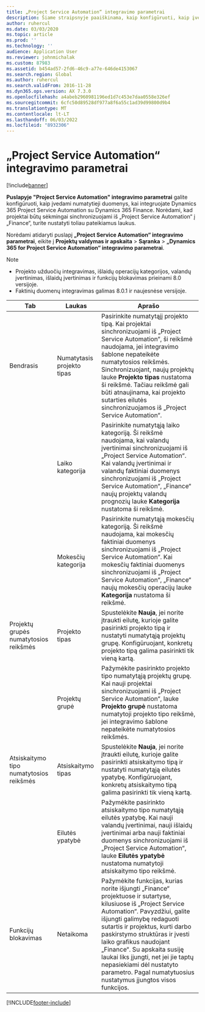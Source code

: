 ```yaml
---
title: „Project Service Automation“ integravimo parametrai
description: Šiame straipsnyje paaiškinama, kaip konfigūruoti, kaip įvesti numatytuosius duomenis, kai integruojate Microsoft Dynamics 365 for Project Service Automation su Microsoft Dynamics "365 Finance".
author: ruhercul
ms.date: 03/03/2020
ms.topic: article
ms.prod: ''
ms.technology: ''
audience: Application User
ms.reviewer: johnmichalak
ms.custom: 87983
ms.assetid: b454ad57-2fd6-46c9-a77e-646de4153067
ms.search.region: Global
ms.author: ruhercul
ms.search.validFrom: 2016-11-28
ms.dyn365.ops.version: AX 7.3.0
ms.openlocfilehash: a4abeb2960981196ed1d7c453e7daa0558e326ef
ms.sourcegitcommit: 6cfc50d89528df977a8f6a55c1ad39d99800d9b4
ms.translationtype: MT
ms.contentlocale: lt-LT
ms.lasthandoff: 06/03/2022
ms.locfileid: "8932306"
---
```

# <a name="project-service-automation-integration-parameters"></a>„Project Service Automation“ integravimo parametrai

[!include[banner](../includes/banner.md)]

**Puslapyje "Project Service Automation" integravimo parametrai** galite konfigūruoti, kaip įvedami numatytieji duomenys, kai integruojate Dynamics 365 Project Service Automation su Dynamics 365 Finance. Norėdami, kad projektai būtų sėkmingai sinchronizuojami iš „Project Service Automation“ į „Finance“, turite nustatyti toliau pateikiamus laukus.

Norėdami atidaryti puslapį **„Project Service Automation“ integravimo parametrai**, eikite į **Projektų valdymas ir apskaita** \> **Sąranka** \> **„Dynamics 365 for Project Service Automation“ integravimo parametrai**. 

> [!NOTE]
> - Projekto užduočių integravimas, išlaidų operacijų kategorijos, valandų įvertinimas, išlaidų įvertinimas ir funkcijų blokavimas prieinami 8.0 versijoje.
> - Faktinių duomenų integravimas galimas 8.0.1 ir naujesnėse versijoje.


| Tab                    | Laukas                | Aprašo |
|------------------------|----------------------|-------------|
| Bendrasis                | Numatytasis projekto tipas | Pasirinkite numatytąjį projekto tipą. Kai projektai sinchronizuojami iš „Project Service Automation“, ši reikšmė naudojama, jei integravimo šablone nepateikėte numatytosios reikšmės. Sinchronizuojant, naujų projektų lauke **Projekto tipas** nustatoma ši reikšmė. Tačiau reikšmė gali būti atnaujinama, kai projekto sutarties eilutės sinchronizuojamos iš „Project Service Automation“. |
|                        | Laiko kategorija        | Pasirinkite numatytąją laiko kategoriją. Ši reikšmė naudojama, kai valandų įvertinimai sinchronizuojami iš „Project Service Automation“. Kai valandų įvertinimai ir valandų faktiniai duomenys sinchronizuojami iš „Project Service Automation“, „Finance“ naujų projektų valandų prognozių lauke **Kategorija** nustatoma ši reikšmė. |
|                        | Mokesčių kategorija         | Pasirinkite numatytąją mokesčių kategoriją. Ši reikšmė naudojama, kai mokesčių faktiniai duomenys sinchronizuojami iš „Project Service Automation“. Kai mokesčių faktiniai duomenys sinchronizuojami iš „Project Service Automation“, „Finance“ naujų mokesčių operacijų lauke **Kategorija** nustatoma ši reikšmė. |
| Projektų grupės numatytosios reikšmės | Projekto tipas         | Spustelėkite **Nauja**, jei norite įtraukti eilutę, kurioje galite pasirinkti projekto tipą ir nustatyti numatytąją projektų grupę. Konfigūruojant, konkretų projekto tipą galima pasirinkti tik vieną kartą. |
|                        | Projektų grupė        | Pažymėkite pasirinkto projekto tipo numatytąją projektų grupę. Kai nauji projektai sinchronizuojami iš „Project Service Automation“, lauke **Projekto grupė** nustatoma numatytoji projekto tipo reikšmė, jei integravimo šablone nepateikėte numatytosios reikšmės. |
| Atsiskaitymo tipo numatytosios reikšmės  | Atsiskaitymo tipas         | Spustelėkite **Nauja**, jei norite įtraukti eilutę, kurioje galite pasirinkti atsiskaitymo tipą ir nustatyti numatytąją eilutės ypatybę. Konfigūruojant, konkretų atsiskaitymo tipą galima pasirinkti tik vieną kartą. |
|                        | Eilutės ypatybė        | Pažymėkite pasirinkto atsiskaitymo tipo numatytąją eilutės ypatybę. Kai nauji valandų įvertinimai, nauji išlaidų įvertinimai arba nauji faktiniai duomenys sinchronizuojami iš „Project Service Automation“, lauke **Eilutės ypatybė** nustatoma numatytoji atsiskaitymo tipo reikšmė. |
| Funkcijų blokavimas  | Netaikoma       | Pažymėkite funkcijas, kurias norite išjungti „Finance“ projektuose ir sutartyse, kilusiuose iš „Project Service Automation“. Pavyzdžiui, galite išjungti galimybę redaguoti sutartis ir projektus, kurti darbo paskirstymo struktūras ir įvesti laiko grafikus naudojant „Finance“. Su apskaita susiję laukai liks įjungti, net jei jie taptų nepasiekiami dėl nustatyto parametro. Pagal numatytuosius nustatymus įjungtos visos funkcijos. |


[!INCLUDE[footer-include](../includes/footer-banner.md)]